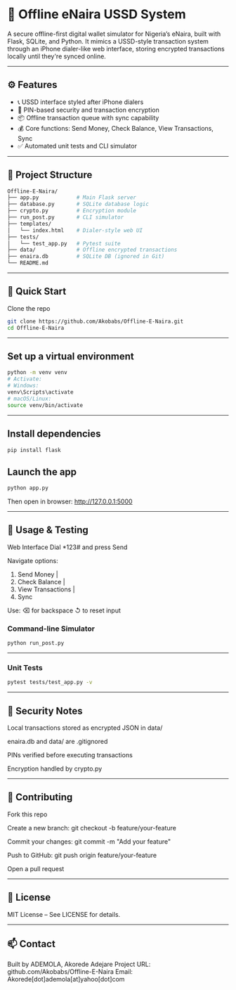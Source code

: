 # 💸 Offline eNaira USSD System  
A secure offline-first digital wallet simulator for Nigeria’s eNaira, built with Flask, SQLite, and Python. It mimics a USSD-style transaction system through an iPhone dialer-like web interface, storing encrypted transactions locally until they're synced online.  

---

## ⚙️ Features  
- 📞 USSD interface styled after iPhone dialers  
- 🔐 PIN-based security and transaction encryption  
- 📦 Offline transaction queue with sync capability  
- 💰 Core functions: Send Money, Check Balance, View Transactions, Sync  
- ✅ Automated unit tests and CLI simulator  

---

## 🧱 Project Structure  
```bash  
Offline-E-Naira/  
├── app.py            # Main Flask server  
├── database.py       # SQLite database logic  
├── crypto.py         # Encryption module  
├── run_post.py       # CLI simulator  
├── templates/  
│   └── index.html    # Dialer-style web UI  
├── tests/  
│   └── test_app.py   # Pytest suite  
├── data/             # Offline encrypted transactions  
├── enaira.db         # SQLite DB (ignored in Git)  
└── README.md  
```

---

## 🚀 Quick Start
Clone the repo
```bash 
git clone https://github.com/Akobabs/Offline-E-Naira.git
cd Offline-E-Naira
```
---

## Set up a virtual environment
```bash
python -m venv venv
# Activate:
# Windows:
venv\Scripts\activate
# macOS/Linux:
source venv/bin/activate
```
---

## Install dependencies
```bash
pip install flask
```

## Launch the app
```bash
python app.py
```

Then open in browser: http://127.0.0.1:5000

---

## 🧪 Usage & Testing
Web Interface
Dial *123# and press Send

Navigate options:
1. Send Money | 
2. Check Balance | 
3. View Transactions | 
4. Sync

Use:
⌫ for backspace
↺ to reset input

### Command-line Simulator
```bash
python run_post.py
```
---
### Unit Tests
```bash
pytest tests/test_app.py -v
```
---

## 🔐 Security Notes
Local transactions stored as encrypted JSON in data/

enaira.db and data/ are .gitignored

PINs verified before executing transactions

Encryption handled by crypto.py

---

## 🤝 Contributing
Fork this repo

Create a new branch: git checkout -b feature/your-feature

Commit your changes: git commit -m "Add your feature"

Push to GitHub: git push origin feature/your-feature

Open a pull request

---

## 🧾 License
MIT License – See LICENSE for details.

---

## 📫 Contact
Built by ADEMOLA, Akorede Adejare
Project URL: github.com/Akobabs/Offline-E-Naira
Email: Akorede[dot]ademola[at]yahoo[dot]com